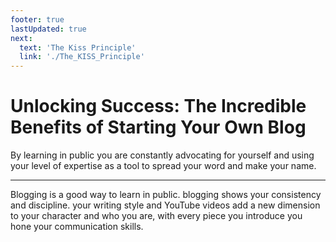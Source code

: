 ```yaml
---
footer: true
lastUpdated: true
next:
  text: 'The Kiss Principle'
  link: './The_KISS_Principle'
---
```


# Unlocking Success: The Incredible Benefits of Starting Your Own Blog

By learning in public you are constantly advocating for yourself and using your level of expertise as a tool to spread your word and make your name.

---

Blogging is a good way to learn in public. blogging shows your consistency and discipline. your writing style and YouTube videos add a new dimension to your character and who you are, with every piece you introduce you hone your communication skills.
